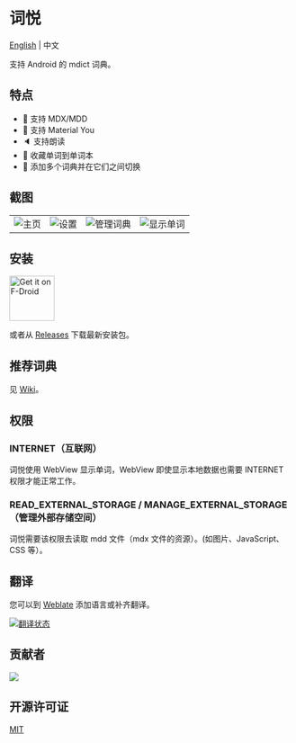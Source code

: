 # 词悦

[English](./README.md) | 中文

支持 Android 的 mdict 词典。

## 特点

* 📄 支持 MDX/MDD
* 🎨 支持 Material You
* 🔈 支持朗读
* 🔖 收藏单词到单词本
* 📙 添加多个词典并在它们之间切换

## 截图

|||||
|--|--|--|--|
| <img alt="主页" src="https://github.com/user-attachments/assets/b0ec822d-d975-49c8-a82b-37e91ca04156"> | <img alt="设置" src="https://github.com/user-attachments/assets/20a3f347-b9c5-4cfd-8d1e-f9d9090a90e4"> | <img alt="管理词典" src="https://github.com/user-attachments/assets/d8b904b6-9ed1-40db-93fd-ddc99d18459e"> | <img alt="显示单词" src="https://github.com/user-attachments/assets/6de46e3e-c032-4c7b-9dfc-fd11b70cff52"> |

## 安装

[<img src="https://fdroid.gitlab.io/artwork/badge/get-it-on.png"
     alt="Get it on F-Droid"
     height="80">](https://f-droid.org/packages/org.eu.mumulhl.ciyue/)

或者从 [Releases](https://github.com/mumu-lhl/Ciyue/releases/latest) 下载最新安装包。

## 推荐词典

见 [Wiki](https://github.com/mumu-lhl/Ciyue/wiki#recommended-dictionaries)。

## 权限

### INTERNET（互联网）

词悦使用 WebView 显示单词，WebView 即使显示本地数据也需要 INTERNET 权限才能正常工作。

### READ_EXTERNAL_STORAGE / MANAGE_EXTERNAL_STORAGE（管理外部存储空间）

词悦需要该权限去读取 mdd 文件（mdx 文件的资源）。(如图片、JavaScript、CSS 等）。

## 翻译

您可以到 [Weblate](https://hosted.weblate.org/engage/ciyue/) 添加语言或补齐翻译。

<a href="https://hosted.weblate.org/engage/ciyue/">
<img src="https://hosted.weblate.org/widget/ciyue/app/multi-auto.svg" alt="翻译状态" />
</a>

## 贡献者

<a href="https://github.com/mumu-lhl/Ciyue/graphs/contributors">
  <img src="https://contrib.rocks/image?repo=mumu-lhl/Ciyue" />
</a>

## 开源许可证

[MIT](./LICENSE)
